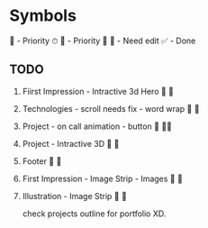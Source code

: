 # Symbols

📌 - Priority ⏱
💯 - Priority 💯
🥕 - Need edit
✅ - Done

## TODO

1. Fiirst Impression -  Intractive 3d Hero          🥕      📌

2. Technologies - scroll needs fix - word wrap      🥕      📌

3. Project -  on call animation - button            🥕      📌📌
4. Project - Intractive 3D                          🥕      📌
5. Footer                                           🥕      📌
6. First Impression - Image Strip - Images          🥕      📌
7. Illustration - Image Strip                       🥕      📌

    check projects outline for portfolio XD.
